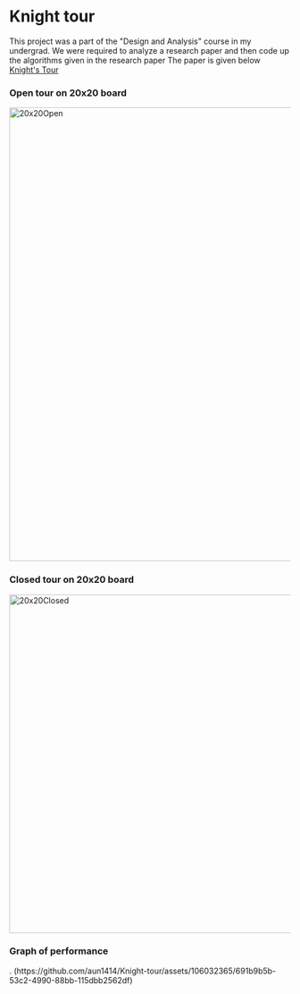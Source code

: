 # Knight tour

This project was a part of the "Design and Analysis" course in my undergrad. We were required to analyze a research paper and then code up the algorithms given in the research paper
The paper is given below<br>
[Knight's Tour](http://w1.csie.ntnu.edu.tw/~linss/knighttours/Optimal_algorithms_for_constructing_knight's_tours_DAM_2005_paper.pdf)

<h3>Open tour on 20x20 board</h3>
<img width="812" alt="20x20Open" src="https://github.com/aun1414/Knight-tour/assets/106032365/715d493d-6501-4969-bcf0-16c731cc2244">

<h3>Closed tour on 20x20 board</h3>
<img width="606" alt="20x20Closed" src="https://github.com/aun1414/Knight-tour/assets/106032365/aeedb105-b7f6-4139-89a9-8a460751f6c2">

<h3>Graph of performance</h3>.
(https://github.com/aun1414/Knight-tour/assets/106032365/691b9b5b-53c2-4990-88bb-115dbb2562df)




 
